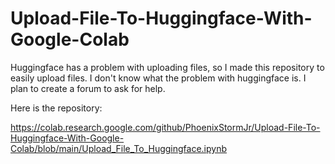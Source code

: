 # Upload-File-To-Huggingface-With-Google-Colab
Huggingface has a problem with uploading files, so I made this repository to easily upload files. I don't know what the problem with huggingface is. I plan to create a forum to ask for help.

Here is the repository:

https://colab.research.google.com/github/PhoenixStormJr/Upload-File-To-Huggingface-With-Google-Colab/blob/main/Upload_File_To_Huggingface.ipynb
